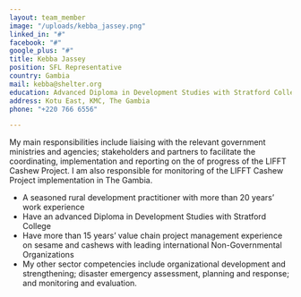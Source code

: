 ```yaml
---
layout: team_member
image: "/uploads/kebba_jassey.png"
linked_in: "#"
facebook: "#"
google_plus: "#"
title: Kebba Jassey
position: SFL Representative
country: Gambia
mail: kebba@shelter.org
education: Advanced Diploma in Development Studies with Stratford College
address: Kotu East, KMC, The Gambia
phone: "+220 766 6556"

---
```

My main responsibilities include liaising with the relevant government ministries and agencies; stakeholders and partners to facilitate the coordinating, implementation and reporting on the of progress of the LIFFT Cashew Project. I am also responsible for monitoring of the LIFFT Cashew Project implementation in The Gambia.

* A seasoned rural development practitioner with more than 20 years’ work experience
* Have an advanced Diploma in Development Studies with Stratford College
* Have more than 15 years’ value chain project management experience on sesame and cashews with leading international Non-Governmental Organizations
* My other sector competencies include organizational development and strengthening; disaster emergency assessment, planning and response; and monitoring and evaluation. 